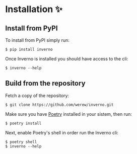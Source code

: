 # Installation ✨

## Install from PyPI

To install from PyPI simply run:
```
$ pip install inverno
```

Once Inverno is installed you should have access to the cli:

```
$ inverno --help
```

## Build from the repository

Fetch a copy of the repository:
```
$ git clone https://github.com/werew/inverno.git
```

Make sure you have [Poetry](https://python-poetry.org/) installed in your sistem, then run:

```
$ poetry install
```

Next, enable Poetry's shell in order run the Inverno cli:

```
$ poetry shell
$ inverno --help
```
